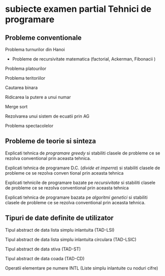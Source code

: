 # subiecte examen partial Tehnici de programare


## Probleme conventionale

Problema turnurilor din Hanoi

* Probleme de recursivitate matematica (factorial, Ackerman, Fibonacii )

Problema platourilor

Problema teritoriilor

Cautarea binara

Ridicarea la putere a unui numar

Merge sort

Rezolvarea unui sistem de ecuatii prin AG

Problema spectacolelor


## Probleme de teorie si sinteza

Explicati tehnica de *programare greedy* si stabiliti clasele de probleme ce se rezolva conventional prin aceasta tehnica.

Explicati tehnica de programare D.C. (*divide et imperra*) si stabiliti clasele de probleme ce se rezolva conven tional prin aceasta tehnica

Explicati tehnicile de programare bazate pe *recursivitate* si stabiliti clasele de probleme ce se rezolva conventional prin aceasta tehnica

Explicati tehnica de programare bazata pe *algoritmi genetici* si stabiliti clasele de probleme ce se rezolva conventional prin aceasta tehnica.



## Tipuri de date definite de utilizator

Tipul abstract de data lista simplu inlantuita (TAD-LSI)

Tipul abstract de data lista simplu inlantuita circulara (TAD-LSIC)

Tipul abstract de data stiva (TAD-ST)

Tipul abstract de data coada (TAD-CD)

Operatii elementare pe numere INTL (Liste simplu inlantuite cu noduri cifre)
